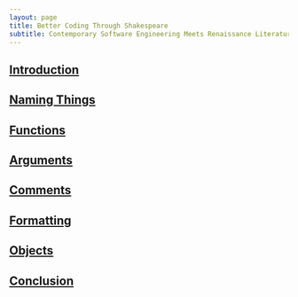 ```yaml
---
layout: page
title: Better Coding Through Shakespeare
subtitle: Contemporary Software Engineering Meets Renaissance Literature
---
```


## [Introduction](2018-08-17-bcts-intro)

## [Naming Things](2018-08-18-bcts-naming)

## [Functions](2018-08-19-bcts-functions)

## [Arguments](2018-08-20-bcts-arguments)

## [Comments](2018-08-21-bcts-comments)

## [Formatting](2018-08-22-bcts-formatting)

## [Objects](2018-08-23-bcts-objects)

## [Conclusion](2018-08-24-bcts-conclusion)
